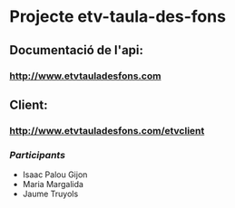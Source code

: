 # Projecte etv-taula-des-fons

## Documentació de l'api:
### http://www.etvtauladesfons.com
## Client:
### http://www.etvtauladesfons.com/etvclient

### *Participants*
- Isaac Palou Gijon
- Maria Margalida
- Jaume Truyols
